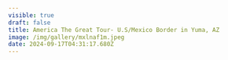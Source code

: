 ```yaml
---
visible: true
draft: false
title: America The Great Tour- U.S/Mexico Border in Yuma, AZ
image: /img/gallery/mxlnaf1m.jpeg
date: 2024-09-17T04:31:17.680Z
---
```

